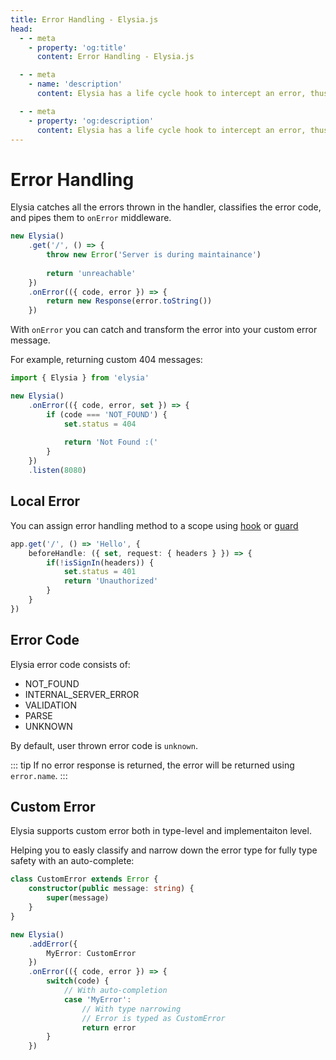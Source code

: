 ```yaml
---
title: Error Handling - Elysia.js
head:
  - - meta
    - property: 'og:title'
      content: Error Handling - Elysia.js

  - - meta
    - name: 'description'
      content: Elysia has a life cycle hook to intercept an error, thus separating the concern from the main handler function, you can use ".onError" to handle the error and classified errors with error code.

  - - meta
    - property: 'og:description'
      content: Elysia has a life cycle hook to intercept an error, thus separating the concern from the main handler function, you can use ".onError" to handle the error and classified errors with error code.
---
```


# Error Handling
Elysia catches all the errors thrown in the handler, classifies the error code, and pipes them to `onError` middleware.

```typescript
new Elysia()
    .get('/', () => {
        throw new Error('Server is during maintainance')
        
        return 'unreachable'
    })
    .onError(({ code, error }) => {
        return new Response(error.toString())
    })
```

With `onError` you can catch and transform the error into your custom error message.

For example, returning custom 404 messages:
```typescript
import { Elysia } from 'elysia'

new Elysia()
    .onError(({ code, error, set }) => {
        if (code === 'NOT_FOUND') {
            set.status = 404
        
            return 'Not Found :('
        }
    })
    .listen(8080)
```

## Local Error
You can assign error handling method to a scope using [hook](/concept/middleware.html#local-hook) or [guard](/concept/guard.html)
```typescript
app.get('/', () => 'Hello', {
    beforeHandle: ({ set, request: { headers } }) => {
        if(!isSignIn(headers)) {
            set.status = 401
            return 'Unauthorized'
        }
    }
})
```

## Error Code
Elysia error code consists of:
- NOT_FOUND
- INTERNAL_SERVER_ERROR
- VALIDATION
- PARSE
- UNKNOWN

By default, user thrown error code is `unknown`.

::: tip
If no error response is returned, the error will be returned using `error.name`.
:::

## Custom Error
Elysia supports custom error both in type-level and implementaiton level.

Helping you to easly classify and narrow down the error type for fully type safety with an auto-complete:
```ts
class CustomError extends Error {
    constructor(public message: string) {
        super(message)
    }
}

new Elysia()
    .addError({
        MyError: CustomError
    })
    .onError(({ code, error }) => {
        switch(code) {
            // With auto-completion
            case 'MyError':
                // With type narrowing
                // Error is typed as CustomError
                return error
        }
    })
```
